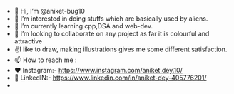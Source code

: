 - 👋 Hi, I’m @aniket-bug10
- 👀 I’m interested in doing stuffs which are basically used by aliens.
- 🌱 I’m currently learning cpp,DSA and web-dev.
- 💞️ I’m looking to collaborate on any project as far it is colourful and attractive
- ✌️I like to draw, making illustrations gives me some different satisfaction.
- 📫 How to reach me :
- ❤️ Instagram:- https://www.instagram.com/aniket.dey.10/
- 🤖 LinkedIN:- https://www.linkedin.com/in/aniket-dey-405776201/
- 

<!---
aniket-bug10/aniket-bug10 is a ✨ special ✨ repository because its `README.md` (this file) appears on your GitHub profile.
You can click the Preview link to take a look at your changes.
--->
